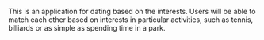 This is an application for dating based on the interests. Users will be able to match each other based on interests in particular activities, such as tennis, billiards or as simple as spending time in a park.
